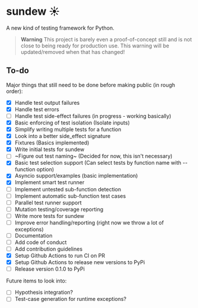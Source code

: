 # sundew ☀️
A new kind of testing framework for Python.

> **Warning**
> This project is barely even a proof-of-concept still and is not close to being ready for production use. This warning will be updated/removed when that has changed!
  
## To-do

Major things that still need to be done before making public (in rough order):  

- [x] Handle test output failures  
- [x] Handle test errors
- [ ] Handle test side-effect failures (in progress - working basically)
- [x] Basic enforcing of test isolation (Isolate inputs)
- [x] Simplify writing multiple tests for a function
- [x] Look into a better side_effect signature
- [x] Fixtures (Basics implemented)
- [x] Write initial tests for sundew
- [ ] ~Figure out test naming~ (Decided for now, this isn't necessary)
- [x] Basic test selection support (Can select tests by function name with --function option)
- [x] Asyncio support/examples (basic implementation)
- [x] Implement smart test runner
- [ ] Implement untested sub-function detection
- [ ] Implement automatic sub-function test cases
- [ ] Parallel test runner support
- [ ] Mutation testing/coverage reporting
- [ ] Write more tests for sundew
- [ ] Improve error handling/reporting (right now we throw a lot of exceptions)
- [ ] Documentation
- [ ] Add code of conduct
- [ ] Add contribution guidelines
- [x] Setup Github Actions to run CI on PR
- [x] Setup Github Actions to release new versions to PyPi
- [ ] Release version 0.1.0 to PyPi

Future items to look into:

- [ ] Hypothesis integration?
- [ ] Test-case generation for runtime exceptions?